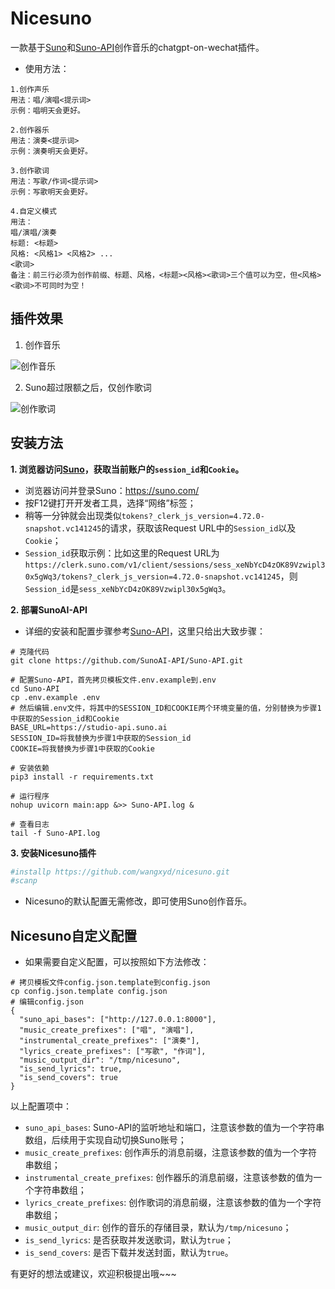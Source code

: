 # Nicesuno

一款基于[Suno](https://suno.com/)和[Suno-API](https://github.com/SunoAI-API/Suno-API)创作音乐的chatgpt-on-wechat插件。

+ 使用方法：
```
1.创作声乐
用法：唱/演唱<提示词>
示例：唱明天会更好。

2.创作器乐
用法：演奏<提示词>
示例：演奏明天会更好。

3.创作歌词
用法：写歌/作词<提示词>
示例：写歌明天会更好。

4.自定义模式
用法：
唱/演唱/演奏
标题: <标题>
风格: <风格1> <风格2> ...
<歌词>
备注：前三行必须为创作前缀、标题、风格，<标题><风格><歌词>三个值可以为空，但<风格><歌词>不可同时为空！
```

## 插件效果

1. 创作音乐

![创作音乐](images/创作音乐.jpg)

2. Suno超过限额之后，仅创作歌词

![创作歌词](images/创作歌词.jpg)

## 安装方法

**1. 浏览器访问[Suno](https://suno.com/)，获取当前账户的`session_id`和`Cookie`。**

+ 浏览器访问并登录Suno：https://suno.com/
+ 按F12键打开开发者工具，选择“网络”标签；
+ 稍等一分钟就会出现类似`tokens?_clerk_js_version=4.72.0-snapshot.vc141245`的请求，获取该Request URL中的`Session_id`以及`Cookie`；
+ `Session_id`获取示例：比如这里的Request URL为`https://clerk.suno.com/v1/client/sessions/sess_xeNbYcD4zOK89Vzwipl30x5gWq3/tokens?_clerk_js_version=4.72.0-snapshot.vc141245`，则`Session_id`是`sess_xeNbYcD4zOK89Vzwipl30x5gWq3`。

**2. 部署SunoAI-API**

+ 详细的安装和配置步骤参考[Suno-API](https://github.com/SunoAI-API/Suno-API)，这里只给出大致步骤：
```shell
# 克隆代码
git clone https://github.com/SunoAI-API/Suno-API.git

# 配置Suno-API，首先拷贝模板文件.env.example到.env
cd Suno-API
cp .env.example .env
# 然后编辑.env文件，将其中的SESSION_ID和COOKIE两个环境变量的值，分别替换为步骤1中获取的Session_id和Cookie
BASE_URL=https://studio-api.suno.ai
SESSION_ID=将我替换为步骤1中获取的Session_id
COOKIE=将我替换为步骤1中获取的Cookie

# 安装依赖
pip3 install -r requirements.txt

# 运行程序
nohup uvicorn main:app &>> Suno-API.log &

# 查看日志
tail -f Suno-API.log
```

**3. 安装Nicesuno插件**

```sh
#installp https://github.com/wangxyd/nicesuno.git
#scanp
```
+ Nicesuno的默认配置无需修改，即可使用Suno创作音乐。

## Nicesuno自定义配置

+ 如果需要自定义配置，可以按照如下方法修改：
```shell
# 拷贝模板文件config.json.template到config.json
cp config.json.template config.json
# 编辑config.json
{
  "suno_api_bases": ["http://127.0.0.1:8000"],
  "music_create_prefixes": ["唱", "演唱"],
  "instrumental_create_prefixes": ["演奏"],
  "lyrics_create_prefixes": ["写歌", "作词"],
  "music_output_dir": "/tmp/nicesuno",
  "is_send_lyrics": true,
  "is_send_covers": true
}
```

以上配置项中：

- `suno_api_bases`: Suno-API的监听地址和端口，注意该参数的值为一个字符串数组，后续用于实现自动切换Suno账号；
- `music_create_prefixes`: 创作声乐的消息前缀，注意该参数的值为一个字符串数组；
- `instrumental_create_prefixes`: 创作器乐的消息前缀，注意该参数的值为一个字符串数组；
- `lyrics_create_prefixes`: 创作歌词的消息前缀，注意该参数的值为一个字符串数组；
- `music_output_dir`: 创作的音乐的存储目录，默认为`/tmp/nicesuno`；
- `is_send_lyrics`: 是否获取并发送歌词，默认为`true`；
- `is_send_covers`: 是否下载并发送封面，默认为`true`。

有更好的想法或建议，欢迎积极提出哦~~~